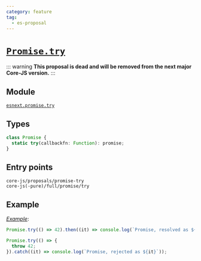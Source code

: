 ```yaml
---
category: feature
tag:
  - es-proposal
---
```


# [`Promise.try`](https://github.com/tc39/proposal-promise-try)

::: warning
**This proposal is dead and will be removed from the next major Core-JS version.**
:::

## Module

[`esnext.promise.try`](https://github.com/zloirock/core-js/blob/master/packages/core-js/modules/esnext.promise.try.js)

## Types

```ts
class Promise {
  static try(callbackfn: Function): promise;
}
```

## Entry points

```
core-js/proposals/promise-try
core-js(-pure)/full/promise/try
```

## Example

[_Example_](https://goo.gl/k5GGRo):

```js
Promise.try(() => 42).then((it) => console.log(`Promise, resolved as ${it}`));

Promise.try(() => {
  throw 42;
}).catch((it) => console.log(`Promise, rejected as ${it}`));
```

